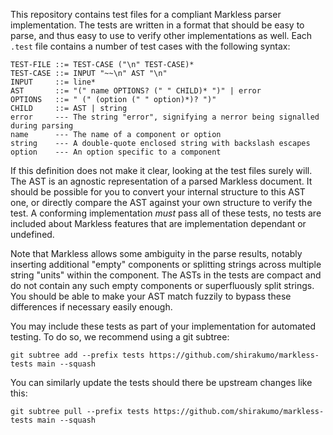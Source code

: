 This repository contains test files for a compliant Markless parser implementation. The tests are written in a format that should be easy to parse, and thus easy to use to verify other implementations as well. Each `.test` file contains a number of test cases with the following syntax:

    TEST-FILE ::= TEST-CASE ("\n" TEST-CASE)*
    TEST-CASE ::= INPUT "~~\n" AST "\n"
    INPUT     ::= line*
    AST       ::= "(" name OPTIONS? (" " CHILD)* ")" | error
    OPTIONS   ::= " (" (option (" " option)*)? ")"
    CHILD     ::= AST | string
    error     --- The string "error", signifying a nerror being signalled during parsing
    name      --- The name of a component or option
    string    --- A double-quote enclosed string with backslash escapes
    option    --- An option specific to a component

If this definition does not make it clear, looking at the test files surely will. The AST is an agnostic representation of a parsed Markless document. It should be possible for you to convert your internal structure to this AST one, or directly compare the AST against your own structure to verify the test. A conforming implementation *must* pass all of these tests, no tests are included about Markless features that are implementation dependant or undefined.
    
Note that Markless allows some ambiguity in the parse results, notably inserting additional "empty" components or splitting strings across multiple string "units" within the component. The ASTs in the tests are compact and do not contain any such empty components or superfluously split strings. You should be able to make your AST match fuzzily to bypass these differences if necessary easily enough.

You may include these tests as part of your implementation for automated testing. To do so, we recommend using a git subtree:

    git subtree add --prefix tests https://github.com/shirakumo/markless-tests main --squash

You can similarly update the tests should there be upstream changes like this:

    git subtree pull --prefix tests https://github.com/shirakumo/markless-tests main --squash
